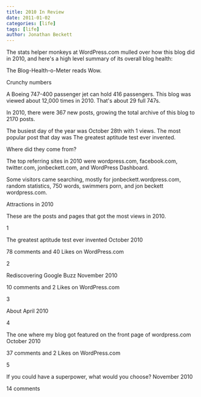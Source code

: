 ```yaml
---
title: 2010 In Review
date: 2011-01-02
categories: [life]
tags: [life]
author: Jonathan Beckett
---
```


The stats helper monkeys at WordPress.com mulled over how this blog did in 2010, and here's a high level summary of its overall blog health:

The Blog-Health-o-Meter reads Wow.

Crunchy numbers

A Boeing 747-400 passenger jet can hold 416 passengers. This blog was viewed about 12,000 times in 2010. That's about 29 full 747s.

In 2010, there were 367 new posts, growing the total archive of this blog to 2170 posts.

The busiest day of the year was October 28th with 1 views. The most popular post that day was The greatest aptitude test ever invented.

Where did they come from?

The top referring sites in 2010 were wordpress.com, facebook.com, twitter.com, jonbeckett.com, and WordPress Dashboard.

Some visitors came searching, mostly for jonbeckett.wordpress.com, random statistics, 750 words, swimmers porn, and jon beckett wordpress.com.

Attractions in 2010

These are the posts and pages that got the most views in 2010.

1

The greatest aptitude test ever invented October 2010

78 comments and 40 Likes on WordPress.com

2

Rediscovering Google Buzz November 2010

10 comments and 2 Likes on WordPress.com

3

About April 2010

4

The one where my blog got featured on the front page of wordpress.com October 2010

37 comments and 2 Likes on WordPress.com

5

If you could have a superpower, what would you choose? November 2010

14 comments